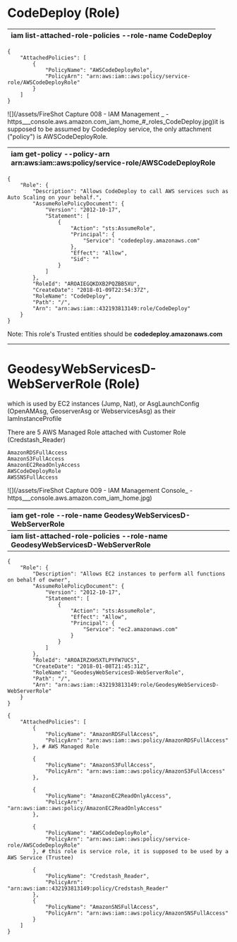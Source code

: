 # CodeDeploy \(Role\)

| iam list-attached-role-policies --role-name CodeDeploy |
| :--- |


```
{
    "AttachedPolicies": [
        {
            "PolicyName": "AWSCodeDeployRole", 
            "PolicyArn": "arn:aws:iam::aws:policy/service-role/AWSCodeDeployRole"
        }
    ]
}
```

![](/assets/FireShot Capture 008 - IAM Management _ - https___console.aws.amazon.com_iam_home_#_roles_CodeDeploy.jpg)it is supposed to be assumed by Codedeploy service, the only attachment \("policy"\) is AWSCodeDeployRole.

| iam get-policy --policy-arn arn:aws:iam::aws:policy/service-role/AWSCodeDeployRole |
| :--- |


```
{
    "Role": {
        "Description": "Allows CodeDeploy to call AWS services such as Auto Scaling on your behalf.", 
        "AssumeRolePolicyDocument": {
            "Version": "2012-10-17", 
            "Statement": [
                {
                    "Action": "sts:AssumeRole", 
                    "Principal": {
                        "Service": "codedeploy.amazonaws.com"
                    }, 
                    "Effect": "Allow", 
                    "Sid": ""
                }
            ]
        }, 
        "RoleId": "AROAIEGQKDXB2PQZBB5XU", 
        "CreateDate": "2018-01-09T22:54:37Z", 
        "RoleName": "CodeDeploy", 
        "Path": "/", 
        "Arn": "arn:aws:iam::432193813149:role/CodeDeploy"
    }
}
```

Note: This role's Trusted entities should be **codedeploy.amazonaws.com**

---

# GeodesyWebServicesD-WebServerRole \(Role\)

which is used by EC2 instances \(Jump, Nat\), or AsgLaunchConfig \(OpenAMAsg, GeoserverAsg or WebservicesAsg\) as their IamInstanceProfile

There are 5 AWS Managed Role attached with Customer Role \(Credstash\_Reader\)

```
AmazonRDSFullAccess
AmazonS3FullAccess
AmazonEC2ReadOnlyAccess
AWSCodeDeployRole
AWSSNSFullAccess
```

![](/assets/FireShot Capture 009 - IAM Management Console_ - https___console.aws.amazon.com_iam_home.jpg)

| iam get-role --role-name GeodesyWebServicesD-WebServerRole |
| :--- |
| **iam list-attached-role-policies --role-name GeodesyWebServicesD-WebServerRole** |

```
{
    "Role": {
        "Description": "Allows EC2 instances to perform all functions on behalf of owner", 
        "AssumeRolePolicyDocument": {
            "Version": "2012-10-17", 
            "Statement": [
                {
                    "Action": "sts:AssumeRole", 
                    "Effect": "Allow", 
                    "Principal": {
                        "Service": "ec2.amazonaws.com"
                    }
                }
            ]
        }, 
        "RoleId": "AROAIRZXH5XTLPYFW7UCS", 
        "CreateDate": "2018-01-08T21:45:31Z", 
        "RoleName": "GeodesyWebServicesD-WebServerRole", 
        "Path": "/", 
        "Arn": "arn:aws:iam::432193813149:role/GeodesyWebServicesD-WebServerRole"
    }
}

{
    "AttachedPolicies": [
        {
            "PolicyName": "AmazonRDSFullAccess", 
            "PolicyArn": "arn:aws:iam::aws:policy/AmazonRDSFullAccess"
        }, # AWS Managed Role

        {
            "PolicyName": "AmazonS3FullAccess", 
            "PolicyArn": "arn:aws:iam::aws:policy/AmazonS3FullAccess"
        }, 

        {
            "PolicyName": "AmazonEC2ReadOnlyAccess", 
            "PolicyArn": "arn:aws:iam::aws:policy/AmazonEC2ReadOnlyAccess"
        }, 

        {
            "PolicyName": "AWSCodeDeployRole", 
            "PolicyArn": "arn:aws:iam::aws:policy/service-role/AWSCodeDeployRole"
        }, # this role is service role, it is supposed to be used by a AWS Service (Trustee)

        {
            "PolicyName": "Credstash_Reader", 
            "PolicyArn": "arn:aws:iam::432193813149:policy/Credstash_Reader"
        }, 
        {
            "PolicyName": "AmazonSNSFullAccess", 
            "PolicyArn": "arn:aws:iam::aws:policy/AmazonSNSFullAccess"
        }
    ]
}
```




